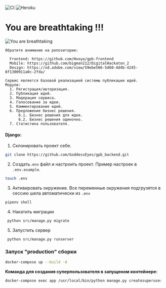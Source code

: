 ![CI](https://github.com/GoddessEyes/gpb_backend/workflows/CI/badge.svg)
![Heroku](https://heroku-badge.herokuapp.com/?app=heroku-badge)

# You are breathtaking !!!

![You are breathtaking](https://memepedia.ru/wp-content/uploads/2019/06/keanu-meme.jpg)

```text
Обратите внимание на репозитории: 

  Frontend: https://github.com/Hvoya/gpb-frontend
  Mobile: https://github.com/bigman212/DigitalHackaton_2
  Design: https://xd.adobe.com/view/59ebe566-5d60-4d4b-4245-8f1300911a0c-2fda/
```

```text
Сервис является базовой реализацией системы публикации идей.
Модули:
  1. Регистрация/авторизация.
  2. Публикация идей.
  3. Модерация сервиса.
  4. Голосование за идеи.
  5. Комментирование идей.
  6. Предложение бизнес решения.
      6.1. Бизнес решения для идеи.
      6.2. Бизнес решения одиночно.
  7. Статистика пользователя.
```

#### Django:
1) Склонировать проект себе.
```bash
git clone https://github.com/GoddessEyes/gpb_backend.git
```
2) Создать`.env` файл и настроить проект. Пример настроек в `.env.example`.
```bash
touch .env
```
3) Активировать окружение.  Все переменные окружения подгрузятся в сессию шела автоматически из `.env`
```bash 
pipenv shell
```
4) Накатить миграции 
```bash
 python src/manage.py migrate
```
5) Запустить сервер 
```bash
 python src/manage.py runserver
```

### Запуск "production" сборки

```bash 
docker-compose up --build -d
```

__Команда для создания суперпользователя в запущеном контейнере:__

```bash
docker-compose exec app /usr/local/bin/python manage.py createsuperuser
```

